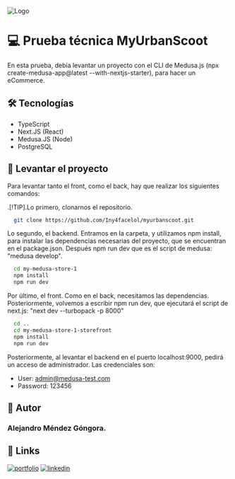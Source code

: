 
![Logo](https://myurbanscoot.com/wp-content/uploads/2023/05/cropped-logoH-01-768x169.png)


# 💻 Prueba técnica MyUrbanScoot

En esta prueba, debía levantar un proyecto con el CLI de Medusa.js (npx create-medusa-app@latest --with-nextjs-starter), para hacer un eCommerce. 




## 🛠 Tecnologías

- TypeScript
- Next.JS (React)
- Medusa.JS (Node)
- PostgreSQL

## 🚀 Levantar el proyecto

Para levantar tanto el front, como el back, hay que realizar los siguientes comandos:


.[!TIP].Lo primero, clonarnos el repositorio. 

```bash
  git clone https://github.com/Iny4facelol/myurbanscoot.git
```


Lo segundo, el backend. Entramos en la carpeta, y utilizamos npm install, para instalar las dependencias necesarias del proyecto, que se encuentran en el package.json. Después npm run dev que es el script de medusa: "medusa develop".

```bash
  cd my-medusa-store-1
  npm install
  npm run dev
```

Por último, el front. Como en el back, necesitamos las dependencias. Posteriormente, volvemos a escribir npm run dev, que ejecutará el script de next.js: "next dev --turbopack -p 8000"

```bash
  cd ..
  cd my-medusa-store-1-storefront
  npm install
  npm run dev
```

Posteriormente, al levantar el backend en el puerto localhost:9000, pedirá un acceso de administrador. Las credenciales son: 

- User: admin@medusa-test.com 
- Password: 123456

## 🧑 Autor

### Alejandro Méndez Góngora. 





## 🔗 Links
[![portfolio](https://img.shields.io/badge/my_portfolio-000?style=for-the-badge&logo=ko-fi&logoColor=white)](https://www.alexmendez.tech)
[![linkedin](https://img.shields.io/badge/linkedin-0A66C2?style=for-the-badge&logo=linkedin&logoColor=white)](https://www.linkedin.com/in/alejandro-mendez-gongora/)

